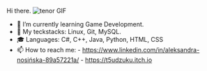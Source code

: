 Hi there.
<img src="https://images-wixmp-ed30a86b8c4ca887773594c2.wixmp.com/f/7b674371-0178-47a7-bf86-e9960c61f200/d9xtt3l-014c91e9-48a4-4106-857d-df7ece069e84.gif?token=eyJ0eXAiOiJKV1QiLCJhbGciOiJIUzI1NiJ9.eyJzdWIiOiJ1cm46YXBwOjdlMGQxODg5ODIyNjQzNzNhNWYwZDQxNWVhMGQyNmUwIiwiaXNzIjoidXJuOmFwcDo3ZTBkMTg4OTgyMjY0MzczYTVmMGQ0MTVlYTBkMjZlMCIsIm9iaiI6W1t7InBhdGgiOiJcL2ZcLzdiNjc0MzcxLTAxNzgtNDdhNy1iZjg2LWU5OTYwYzYxZjIwMFwvZDl4dHQzbC0wMTRjOTFlOS00OGE0LTQxMDYtODU3ZC1kZjdlY2UwNjllODQuZ2lmIn1dXSwiYXVkIjpbInVybjpzZXJ2aWNlOmZpbGUuZG93bmxvYWQiXX0.RseWJ7ZRlpkeMF0dBtwqRQeUxAwA1lZTR65TSMQ-2rI" alt="tenor GIF" style="max-width:100%;">

- 🌱 I’m currently learning Game Development.
- 🤔 My teckstacks: Linux, Git, MySQL.
- 🎓 Languages: C#, C++, Java, Python, HTML, CSS
- 📫 How to reach me: 
                  - https://www.linkedin.com/in/aleksandra-nosińska-89a57221a/
                  - https://t5udzuku.itch.io

